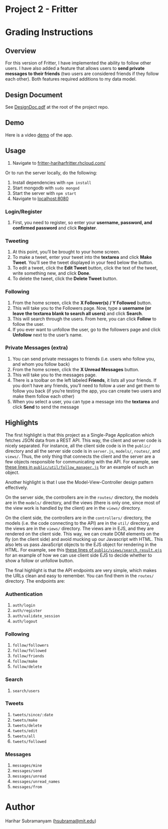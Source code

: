 Project 2 - Fritter
============

# Grading Instructions

## Overview

For this version of Fritter, I have implemented the ability to follow other users. I have also added a feature that allows users to **send private messages to their friends** (two users are considered friends if they follow each other). Both features required additions to my data model.

## Design Document

See [DesignDoc.pdf](https://github.com/6170-fa14/hsubrama_proj2/blob/master/DesignDoc.pdf?raw=true) at the root of the project repo.

## Demo

Here is a video [demo](http://youtu.be/qM0cn2Haad0) of the app.

## Usage

1. Navigate to [fritter-hariharfritter.rhcloud.com/](http://fritter-hariharfritter.rhcloud.com/)

Or to run the server locally, do the following:

1. Install dependencies with `npm install`
2. Start mongodb with `sudo mongod`
3. Start the server with `npm start`
4. Navigate to [localhost:8080](http://localhost:8080/)


### Login/Register
1. First, you need to register, so enter your **username, password, and confirmed password** and click **Register**.

### Tweeting

1. At this point, you’ll be brought to your home screen.
2.	To make a tweet, enter your tweet into the **textarea** and click **Make Tweet**. You’ll see the tweet displayed in your feed below the button.
3.	To edit a tweet, click the **Edit Tweet** button, click the text of the tweet, write something new, and click **Done**.
4.	To delete the tweet, click the **Delete Tweet** button.

### Following

1.	From the home screen, click the **X Follower(s) / Y Followed** button.
2.	This will take you to the Followers page. Now, type a **username (or leave the textarea blank to search all users)** and click **Search**.
3.	This will search through the users. From here, you can click **Follow** to follow the user.
4.	If you ever want to unfollow the user, go to the followers page and click **Unfollow** next to the user’s name.

### Private Messages (extra)

1.	You can send private messages to friends (i.e. users who follow you, and whom you follow back)
2.	From the home screen, click the **X Unread Messages** button.
3.	This will take you to the messages page.
4.	There is a toolbar on the left labeled **Friends**, it lists all your friends. If you don’t have any friends, you’ll need to follow a user and get them to follow you back (if you’re testing the app, you can create two users and make them follow each other)
5.	When you select a user, you can type a message into the **textarea** and click **Send** to send the message

## Highlights

The first highlight is that this project as a Single-Page Application which fetches JSON data from a REST API. This way, the client and server code is nicely separated. For instance, all the client side code is in the `public/` directory and all the server side code is in `server.js`, `models/`, `routes/`, and `views/`. Thus, the only thing that connects the client and the server are a few objects responsible for communicating with the API. For example, see [these lines in `public/util/follow_manager.js`](https://github.com/6170-fa14/hsubrama_proj2/blob/master/public/util/search.js#L12-L23) for an example of such an object.

Another highlight is that I use the Model-View-Controller design pattern effectively. 

On the server side, the controllers are in the `routes/` directory, the models are in the `models/` directory, and the views (there is only one, since most of the view work is handled by the client) are in the `views/` directory.

On the client side, the controllers are in the `controllers/` directory, the models (i.e. the code connecting to the API) are in the `util/` directory, and the views are in the `views/` directory. The views are in EJS, and they are rendered on the client side. This way, we can create DOM elements on the fly (on the client side) and avoid mucking up our Javascript with HTML. This also lets us pass JavaScript objects to the EJS object for rendering in the HTML. For example, see this [these lines of `public/views/search_result.ejs`](https://github.com/6170-fa14/hsubrama_proj2/blob/master/public/views/search_result.ejs#L2-L6) for an example of how we can use client side EJS to decide whether to show a follow or unfollow button.

The final highlight is that the API endpoints are very simple, which makes the URLs clean and easy to remember. You can find them in the `routes/` directory. The endpoints are:

### Authentication
1. `auth/login`
2. `auth/register`
3. `auth/validate_session`
4. `auth/logout`

### Following
1. `follow/followers`
2. `follow/followed`
3. `follow/friends`
4. `follow/make`
5. `follow/delete`

### Search
1. `search/users`

### Tweets
1. `tweets/since/:date`
2. `tweets/make`
3. `tweets/delete`
4. `tweets/edit`
5. `tweets/all`
6. `tweets/followed`

### Messages
1. `messages/mine`
2. `messages/send`
3. `messages/unread`
4. `messages/unread_names`
5. `messages/from`

# Author
Harihar Subramanyam (hsubrama@mit.edu)
